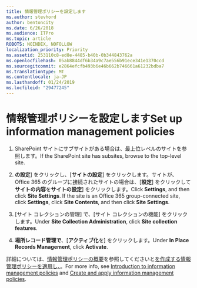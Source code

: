 ```yaml
---
title: 情報管理ポリシーを設定します
ms.author: stevhord
author: bentoncity
ms.date: 6/26/2018
ms.audience: ITPro
ms.topic: article
ROBOTS: NOINDEX, NOFOLLOW
localization_priority: Priority
ms.assetid: 253110c8-ed8e-4485-b40b-0b344843762a
ms.openlocfilehash: 05ab8844df6b34a9c7ae556b91ece341e1370ccd
ms.sourcegitcommit: e2864efcfb493b6e46b662b746661a61232bdba7
ms.translationtype: MT
ms.contentlocale: ja-JP
ms.lasthandoff: 01/24/2019
ms.locfileid: "29477245"
---
```

# <a name="set-up-information-management-policies"></a><span data-ttu-id="d7ff2-102">情報管理ポリシーを設定します</span><span class="sxs-lookup"><span data-stu-id="d7ff2-102">Set up information management policies</span></span>

1. <span data-ttu-id="d7ff2-103">SharePoint サイトにサブサイトがある場合は、最上位レベルのサイトを参照します。</span><span class="sxs-lookup"><span data-stu-id="d7ff2-103">If the SharePoint site has subsites, browse to the top-level site.</span></span>
    
2. <span data-ttu-id="d7ff2-p101">**の設定**] をクリックし、[**サイトの設定**] をクリックします。サイトが、Office 365 のグループに接続されたサイトの場合は、[**設定**] をクリックして**サイトの内容**を**サイトの設定**] をクリックします。</span><span class="sxs-lookup"><span data-stu-id="d7ff2-p101">Click **Settings**, and then click **Site Settings**. If the site is an Office 365 group-connected site, click **Settings**, click **Site Contents**, and then click **Site Settings**.</span></span>
    
3. <span data-ttu-id="d7ff2-106">[サイト コレクションの管理] で、[サイト コレクションの機能] をクリックします。</span><span class="sxs-lookup"><span data-stu-id="d7ff2-106">Under **Site Collection Administration**, click **Site collection features**.</span></span>
    
4. <span data-ttu-id="d7ff2-107">**場所レコード管理で**、[**アクティブ化**を] をクリックします。</span><span class="sxs-lookup"><span data-stu-id="d7ff2-107">Under **In Place Records Management**, click **Activate**.</span></span>
    
<span data-ttu-id="d7ff2-108">詳細については、[情報管理ポリシーの概要](https://go.microsoft.com/fwlink/?linkid=404239)を参照してくださいと[を作成する情報管理ポリシーを適用し、](https://go.microsoft.com/fwlink/?linkid=2003916)。</span><span class="sxs-lookup"><span data-stu-id="d7ff2-108">For more info, see [Introduction to information management policies](https://go.microsoft.com/fwlink/?linkid=404239) and [Create and apply information management policies](https://go.microsoft.com/fwlink/?linkid=2003916).</span></span>
  

